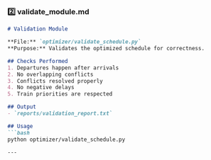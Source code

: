 ### **2️⃣ validate_module.md**

```markdown
# Validation Module

**File:** `optimizer/validate_schedule.py`  
**Purpose:** Validates the optimized schedule for correctness.

## Checks Performed
1. Departures happen after arrivals
2. No overlapping conflicts
3. Conflicts resolved properly
4. No negative delays
5. Train priorities are respected

## Output
- `reports/validation_report.txt`

## Usage
```bash
python optimizer/validate_schedule.py

---
